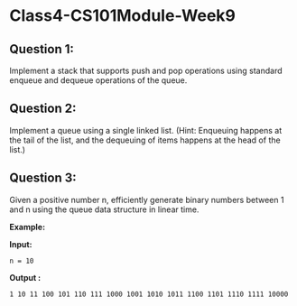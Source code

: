 # Class4-CS101Module-Week9


## Question 1:

Implement a stack that supports push and pop operations using standard enqueue and dequeue operations of the queue.

## Question 2:

Implement a queue using a single linked list. (Hint: Enqueuing happens at the tail of the list, and the dequeuing of items happens at the head of the list.)

## Question 3:

Given a positive number n, efficiently generate binary numbers between 1 and n using the queue data structure in linear time.

**Example:**

**Input:**

`n = 10` 

**Output :** 

`1 10 11 100 101 110 111 1000 1001 1010 1011 1100 1101 1110 1111 10000`



